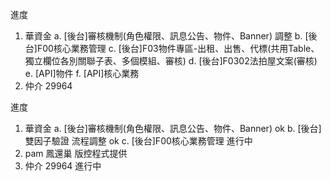 進度

1. 華資金 
   a. [後台]審核機制(角色權限、訊息公告、物件、Banner) 調整
   b. [後台]F00核心業務管理
   c. [後台]F03物件專區-出租、出售、代標(共用Table、獨立欄位各別關聯子表、多個模組、審核)
   d. [後台]F0302法拍屋文案(審核)
   e. [API]物件
   f. [API]核心業務
2. 仲介 29964


進度

1. 華資金 
   a. [後台]審核機制(角色權限、訊息公告、物件、Banner) ok
   b. [後台]雙因子驗證 流程調整 ok
   c. [後台]F00核心業務管理 進行中
2. pam 鳳還巢 版控程式提供
3. 仲介 29964 進行中
